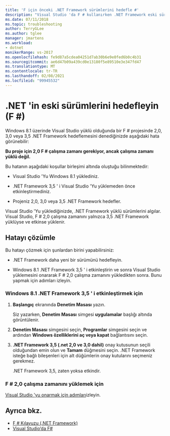 ```yaml
---
title: 'F için önceki .NET Framework sürümlerini hedefle #'
description: "Visual Studio 'da F # kullanırken .NET Framework eski sürümü hedefleme hakkında bilgi edinin."
ms.date: 07/11/2018
ms.topic: troubleshooting
author: TerryGLee
ms.author: tglee
manager: jmartens
ms.workload:
- dotnet
monikerRange: vs-2017
ms.openlocfilehash: fe9d87a5cdea04251d7ab30b6e9e0fed6b0c4b31
ms.sourcegitcommit: ae6d47b09a439cd0e13180f5e89510e3e347fd47
ms.translationtype: MT
ms.contentlocale: tr-TR
ms.lasthandoff: 02/08/2021
ms.locfileid: "99945532"
---
```

# <a name="target-older-versions-of-net-f"></a>.NET 'in eski sürümlerini hedefleyin (F #)

Windows 8.1 üzerinde Visual Studio yüklü olduğunda bir F # projesinde 2,0, 3,0 veya 3,5 .NET Framework hedeflemesini denediğinizde aşağıdaki hata görünebilir:

**Bu proje için 2,0 F # çalışma zamanı gerekiyor, ancak çalışma zamanı yüklü değil.**

Bu hatanın aşağıdaki koşullar birleşimi altında oluştuğu bilinmektedir:

- Visual Studio 'Yu Windows 8.1 yüklediniz.

- .NET Framework 3,5 ' i Visual Studio 'Yu yüklemeden önce etkinleştirmediniz.

- Projeniz 2,0, 3,0 veya 3,5 .NET Framework hedefler.

Visual Studio 'Yu yüklediğinizde, .NET Framework yüklü sürümlerini algılar. Visual Studio, F # 2,0 çalışma zamanını yalnızca 3,5 .NET Framework yüklüyse ve etkinse yüklenir.

## <a name="resolve-the-error"></a>Hatayı çözümle

Bu hatayı çözmek için şunlardan birini yapabilirsiniz:

- .NET Framework daha yeni bir sürümünü hedefleyin.

- Windows 8.1 .NET Framework 3,5 ' i etkinleştirin ve sonra Visual Studio yüklemesini onararak F # 2,0 çalışma zamanını yükledikten sonra. Bunu yapmak için adımları izleyin.

### <a name="to-enable-the-net-framework-35-on-windows-81"></a>Windows 8.1 .NET Framework 3,5 ' i etkinleştirmek için

1. **Başlangıç** ekranında **Denetim Masası** yazın.

   Siz yazarken, **Denetim Masası** simgesi **uygulamalar** başlığı altında görüntülenir.

2. **Denetim Masası** simgesini seçin, **Programlar** simgesini seçin ve ardından **Windows özelliklerini aç veya kapat** bağlantısını seçin.

3. **.NET Framework 3,5 (.net 2,0 ve 3,0 dahil)** onay kutusunun seçili olduğundan emin olun ve **Tamam** düğmesini seçin. .NET Framework isteğe bağlı bileşenleri için alt düğümlerin onay kutularını seçmeniz gerekmez.

   .NET Framework 3,5, zaten yoksa etkindir.

### <a name="to-install-the-f-20-runtime"></a>F # 2,0 çalışma zamanını yüklemek için

[Visual Studio 'yu onarmak için adımları](../install/repair-visual-studio.md)izleyin.

## <a name="see-also"></a>Ayrıca bkz.

- [F # Kılavuzu (.NET Framework)](/dotnet/fsharp/)
- [Visual Studio’da F#](fsharp-visual-studio.md)
